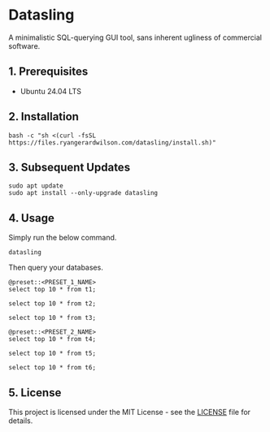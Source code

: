 # Datasling

A minimalistic SQL-querying GUI tool, sans inherent ugliness of commercial software.

## 1. Prerequisites

- Ubuntu 24.04 LTS

## 2. Installation

    bash -c "sh <(curl -fsSL https://files.ryangerardwilson.com/datasling/install.sh)"

## 3. Subsequent Updates

    sudo apt update
    sudo apt install --only-upgrade datasling

## 4. Usage

Simply run the below command.

    datasling

Then query your databases.

    @preset::<PRESET_1_NAME>
    select top 10 * from t1;

    select top 10 * from t2;

    select top 10 * from t3;

    @preset::<PRESET_2_NAME>
    select top 10 * from t4;

    select top 10 * from t5;

    select top 10 * from t6;

## 5. License

This project is licensed under the MIT License - see the [LICENSE](LICENSE) file for details.


